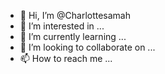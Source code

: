 - 👋 Hi, I’m @Charlottesamah
- 👀 I’m interested in ...
- 🌱 I’m currently learning ...
- 💞️ I’m looking to collaborate on ...
- 📫 How to reach me ...

<!---
Charlottesamah/Charlottesamah is a ✨ special ✨ repository because its `README.md` (this file) appears on your GitHub profile.
You can click the Preview link to take a look at your changes.
--->

